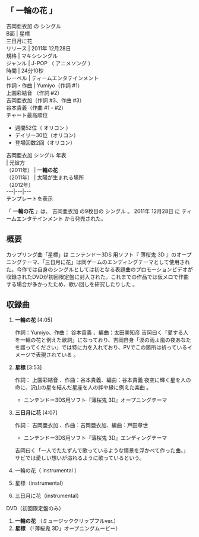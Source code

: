 「  一輪の花  」  
---  
吉岡亜衣加  の  シングル  
B面  |  星標   
三日月に花  
リリース  |  2011年  12月28日   
規格  |  マキシシングル   
ジャンル  |  J-POP  （  アニメソング  ）   
時間  |  24分10秒   
レーベル  |  ティームエンタテインメント   
作詞・作曲  |  Yumiyo（作詞 #1）   
上園彩結音  （作詞 #2）  
吉岡亜衣加（作詞 #3、作曲 #3）  
谷本貴義（作曲 #1・#2）  
チャート最高順位  
  
  * 週間52位（  オリコン  ） 
  * デイリー30位（オリコン） 
  * 登場回数2回（オリコン） 

  
吉岡亜衣加  シングル 年表  
|  光彼方  
（2011年）  |  **一輪の花**   
（2011年）  |  太陽が生まれる場所    
（2012年）  
---|---|---  
テンプレートを表示  
  
「 **一輪の花** 」は、  吉岡亜衣加  の9枚目の  シングル  。  2011年  12月28日  に  ティームエンタテインメント
から発売された。

##  概要  

カップリング曲「星標」は  ニンテンドー3DS  用ソフト『  薄桜鬼 3D
』のオープニングテーマ、「三日月に花」は同ゲームのエンディングテーマとして使用された。今作では自身のシングルとしては初となる表題曲のプロモーションビデオが収録されたDVDが初回限定盤に封入された。これまでの作品では仮メロで作曲する場合が多かったため、歌い回しを研究したりした
  。

##  収録曲  

  1. **一輪の花** [4:05] 

     作詞：Yumiyo、作曲：  谷本貴義  、編曲：太田美知彦 
     吉岡曰く「愛する人を一輪の花と例えた歌詞」になっており、吉岡自身「涙の雨よ嵐の夜あなたを護ってください」では特に力を入れており、PVでこの箇所は祈っているイメージで表現されている    。 
  2. **星標** [3:53] 

     作詞：  上園彩結音  、作曲：谷本貴義、編曲：谷本貴義 
     夜空に輝く星を人の命に、沢山の星を結んだ星座を人の絆や縁に例えた楽曲    。 
     * ニンテンドー3DS用ソフト『薄桜鬼 3D』オープニングテーマ 
  3. **三日月に花** [4:07] 

     作詞：  吉岡亜衣加  、作曲：吉岡亜衣加、編曲：戸田章世 
     * ニンテンドー3DS用ソフト『薄桜鬼 3D』エンディングテーマ 

     吉岡曰く「一人でたたずんで歌っているような情景を浮かべて作った曲。」 
     サビでは愛しい想いが溢れるように歌っているという。 
  4. 一輪の花（  instrumental  ） 
  5. 星標（instrumental） 
  6. 三日月に花（instrumental） 

DVD（初回限定盤のみ）

  1. **一輪の花** （ミュージッククリップフルver.） 
  2. **星標** （「薄桜鬼 3D」オープニングムービー） 

